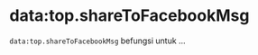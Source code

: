 data:top.shareToFacebookMsg
===========================

`data:top.shareToFacebookMsg` befungsi untuk &hellip;